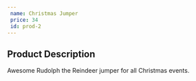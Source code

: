 ```yaml
---
 name: Christmas Jumper
 price: 34
 id: prod-2
---
```


## Product Description

Awesome Rudolph the Reindeer jumper for all Christmas events.
